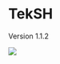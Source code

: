 # TekSH
Version 1.1.2
<!-- Ce texte ne sera pas affiché -->
<img src="https://t.bkit.co/w_64925db39b56d.gif" />